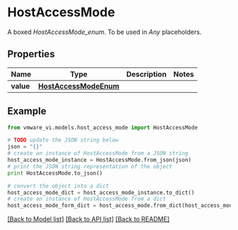 # HostAccessMode

A boxed *HostAccessMode_enum*. To be used in *Any* placeholders. 

## Properties
Name | Type | Description | Notes
------------ | ------------- | ------------- | -------------
**value** | [**HostAccessModeEnum**](HostAccessModeEnum.md) |  | 

## Example

```python
from vmware_vi.models.host_access_mode import HostAccessMode

# TODO update the JSON string below
json = "{}"
# create an instance of HostAccessMode from a JSON string
host_access_mode_instance = HostAccessMode.from_json(json)
# print the JSON string representation of the object
print HostAccessMode.to_json()

# convert the object into a dict
host_access_mode_dict = host_access_mode_instance.to_dict()
# create an instance of HostAccessMode from a dict
host_access_mode_form_dict = host_access_mode.from_dict(host_access_mode_dict)
```
[[Back to Model list]](../README.md#documentation-for-models) [[Back to API list]](../README.md#documentation-for-api-endpoints) [[Back to README]](../README.md)


